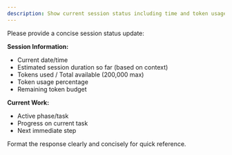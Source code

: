 ```yaml
---
description: Show current session status including time and token usage
---
```


Please provide a concise session status update:

**Session Information:**

- Current date/time
- Estimated session duration so far (based on context)
- Tokens used / Total available (200,000 max)
- Token usage percentage
- Remaining token budget

**Current Work:**

- Active phase/task
- Progress on current task
- Next immediate step

Format the response clearly and concisely for quick reference.
